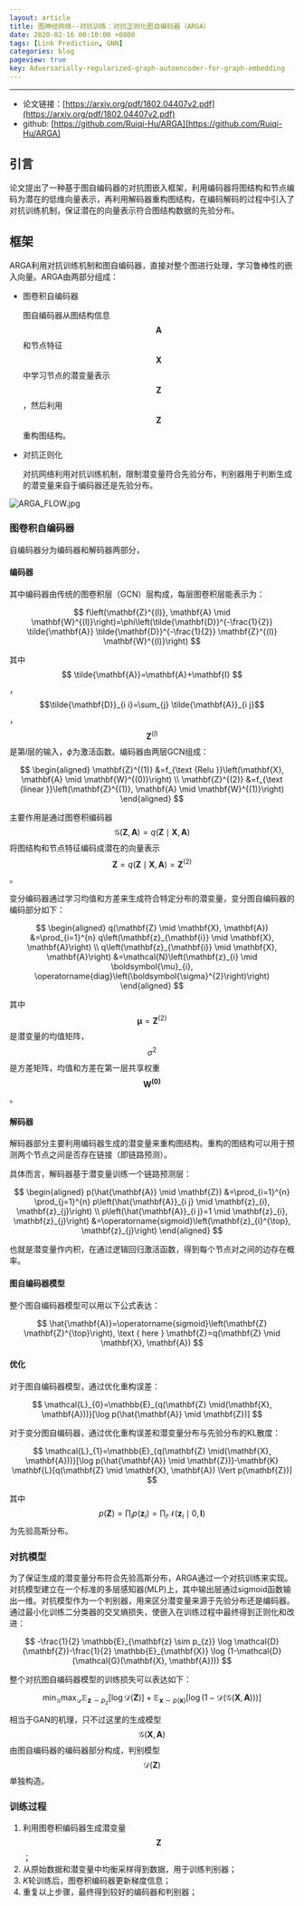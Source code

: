 ```yaml
---
layout: article
title: 图神经网络--对抗训练：对抗正则化图自编码器（ARGA）
date: 2020-02-16 00:10:00 +0800
tags: [Link Prediction, GNN]
categories: blog
pageview: true
key: Adversarially-regularized-graph-autoencoder-for-graph-embedding
---
```


------

- 论文链接：[https://arxiv.org/pdf/1802.04407v2.pdf](https://arxiv.org/pdf/1802.04407v2.pdf)
- github: [https://github.com/Ruiqi-Hu/ARGA](https://github.com/Ruiqi-Hu/ARGA)



## 引言

论文提出了一种基于图自编码器的对抗图嵌入框架，利用编码器将图结构和节点编码为潜在的低维向量表示，再利用解码器重构图结构，在编码解码的过程中引入了对抗训练机制，保证潜在的向量表示符合图结构数据的先验分布。

## 框架

ARGA利用对抗训练机制和图自编码器，直接对整个图进行处理，学习鲁棒性的嵌入向量。ARGA由两部分组成：

- 图卷积自编码器

  图自编码器从图结构信息$$\mathbf{A}$$和节点特征$$\mathbf{X}$$中学习节点的潜变量表示$$\mathbf{Z}$$，然后利用$$\mathbf{Z}$$重构图结构。

- 对抗正则化

  对抗网络利用对抗训练机制，限制潜变量符合先验分布，判别器用于判断生成的潜变量来自于编码器还是先验分布。

![ARGA_FLOW.jpg](http://ww1.sinaimg.cn/large/005NduT8ly1gbzfdyznauj31lf0n9acy.jpg)



### 图卷积自编码器

自编码器分为编码器和解码器两部分，

#### 编码器

其中编码器由传统的图卷积层（GCN）层构成，每层图卷积层能表示为：


$$
f\left(\mathbf{Z}^{(l)}, \mathbf{A} \mid \mathbf{W}^{(l)}\right)=\phi\left(\tilde{\mathbf{D}}^{-\frac{1}{2}} \tilde{\mathbf{A}} \tilde{\mathbf{D}}^{-\frac{1}{2}} \mathbf{Z}^{(l)} \mathbf{W}^{(l)}\right)
$$


其中$$
\tilde{\mathbf{A}}=\mathbf{A}+\mathbf{I}
$$，$$\tilde{\mathbf{D}}_{i i}=\sum_{j} \tilde{\mathbf{A}}_{i j}$$，$$\mathbf{Z}^{(l)}$$是第$l$层的输入，$\phi$为激活函数。编码器由两层GCN组成：


$$
\begin{aligned}
\mathbf{Z}^{(1)} &=f_{\text {Relu }}\left(\mathbf{X}, \mathbf{A} \mid \mathbf{W}^{(0)}\right) \\
\mathbf{Z}^{(2)} &=f_{\text {linear }}\left(\mathbf{Z}^{(1)}, \mathbf{A} \mid \mathbf{W}^{(1)}\right)
\end{aligned}
$$


主要作用是通过图卷积编码器$$
\mathcal{G}(\mathbf{Z}, \mathbf{A})=q(\mathbf{Z} \mid \mathbf{X}, \mathbf{A})
$$将图结构和节点特征编码成潜在的向量表示$$
\mathbf{Z}=q(\mathbf{Z} \mid \mathbf{X}, \mathbf{A})=\mathbf{Z}^{(2)}
$$。

变分编码器通过学习均值和方差来生成符合特定分布的潜变量，变分图自编码器的编码部分如下：


$$
\begin{aligned}
q(\mathbf{Z} \mid \mathbf{X}, \mathbf{A}) &=\prod_{i=1}^{n} q\left(\mathbf{z}_{\mathbf{i}} \mid \mathbf{X}, \mathbf{A}\right) \\
q\left(\mathbf{z}_{\mathbf{i}} \mid \mathbf{X}, \mathbf{A}\right) &=\mathcal{N}\left(\mathbf{z}_{i} \mid \boldsymbol{\mu}_{i}, \operatorname{diag}\left(\boldsymbol{\sigma}^{2}\right)\right)
\end{aligned}
$$

其中$$
\boldsymbol{\mu}=\mathbf{Z}^{(2)}
$$是潜变量的均值矩阵，$$\sigma^2$$是方差矩阵，均值和方差在第一层共享权重$$\mathbf{W^{(0)}}$$。

#### 解码器

解码器部分主要利用编码器生成的潜变量来重构图结构。重构的图结构可以用于预测两个节点之间是否存在链接（即链路预测）。

具体而言，解码器基于潜变量训练一个链路预测层：


$$
\begin{aligned}
p(\hat{\mathbf{A}} \mid \mathbf{Z}) &=\prod_{i=1}^{n} \prod_{j=1}^{n} p\left(\hat{\mathbf{A}}_{i j} \mid \mathbf{z}_{i}, \mathbf{z}_{j}\right) \\ 
p\left(\hat{\mathbf{A}}_{i j}=1 \mid \mathbf{z}_{i}, \mathbf{z}_{j}\right) &=\operatorname{sigmoid}\left(\mathbf{z}_{i}^{\top}, \mathbf{z}_{j}\right)
\end{aligned}
$$



也就是潜变量作内积，在通过逻辑回归激活函数，得到每个节点对之间的边存在概率。

#### 图自编码器模型

整个图自编码器模型可以用以下公式表达：


$$
\hat{\mathbf{A}}=\operatorname{sigmoid}\left(\mathbf{Z} \mathbf{Z}^{\top}\right), \text { here } \mathbf{Z}=q(\mathbf{Z} \mid \mathbf{X}, \mathbf{A})
$$


#### 优化

对于图自编码器模型，通过优化重构误差：


$$
\mathcal{L}_{0}=\mathbb{E}_{q(\mathbf{Z} \mid(\mathbf{X}, \mathbf{A}))}[\log p(\hat{\mathbf{A}} \mid \mathbf{Z})]
$$


对于变分图自编码器，通过优化重构误差和潜变量分布与先验分布的KL散度：


$$
\mathcal{L}_{1}=\mathbb{E}_{q(\mathbf{Z} \mid(\mathbf{X}, \mathbf{A}))}[\log p(\hat{\mathbf{A}} \mid \mathbf{Z})]-\mathbf{K} \mathbf{L}[q(\mathbf{Z} \mid \mathbf{X}, \mathbf{A}) \Vert p(\mathbf{Z})]
$$



其中 $$p(\mathbf{Z})=\prod_{i} p\left(\mathbf{z}_{i}\right)=\prod_{i} \mathcal{N}\left(\mathbf{z}_{i} \mid 0, \mathbf{I}\right)$$为先验高斯分布。



### 对抗模型

为了保证生成的潜变量分布符合先验高斯分布，ARGA通过一个对抗训练来实现。对抗模型建立在一个标准的多层感知器(MLP)上，其中输出层通过sigmoid函数输出一维。对抗模型作为一个判别器，用来区分潜变量来源于先验分布还是编码器。通过最小化训练二分类器的交叉熵损失，使嵌入在训练过程中最终得到正则化和改进：


$$
-\frac{1}{2} \mathbb{E}_{\mathbf{z} \sim p_{z}} \log \mathcal{D}(\mathbf{Z})-\frac{1}{2} \mathbb{E}_{\mathbf{X}} \log (1-\mathcal{D}(\mathcal{G}(\mathbf{X}, \mathbf{A})))
$$


整个对抗图自编码器模型的训练损失可以表达如下：


$$
\min _{\mathcal{G}} \max _{\mathcal{D}} \mathbb{E}_{\mathbf{z} \sim p_{z}}[\log \mathcal{D}(\mathbf{Z})]+\mathbb{E}_{\mathbf{x} \sim p(\mathbf{x})}[\log (1-\mathcal{D}(\mathcal{G}(\mathbf{X}, \mathbf{A})))]
$$


相当于GAN的机理，只不过这里的生成模型$$
\mathcal{G}(\mathbf{X}, \mathbf{A})
$$由图自编码器的编码器部分构成，判别模型$$
\mathcal{D}(\mathbf{Z})
$$单独构造。



### 训练过程

1. 利用图卷积编码器生成潜变量$$\mathbf{Z}$$；
2. 从原始数据和潜变量中均衡采样得到数据，用于训练判别器；
3. $K$轮训练后，图卷积编码器更新梯度信息；
4. 重复以上步骤，最终得到较好的编码器和判别器；

